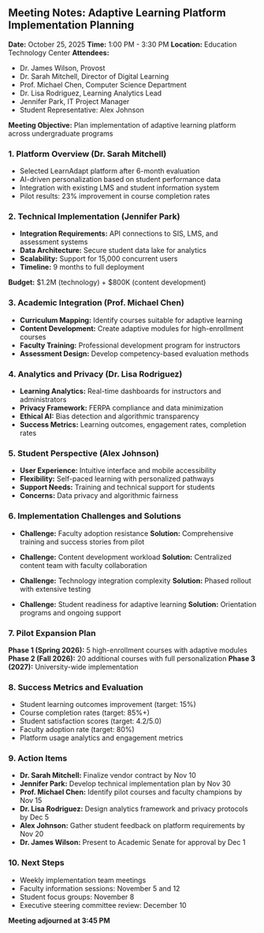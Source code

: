 ## Meeting Notes: Adaptive Learning Platform Implementation Planning

**Date:** October 25, 2025
**Time:** 1:00 PM - 3:30 PM
**Location:** Education Technology Center
**Attendees:**
- Dr. James Wilson, Provost
- Dr. Sarah Mitchell, Director of Digital Learning
- Prof. Michael Chen, Computer Science Department
- Dr. Lisa Rodriguez, Learning Analytics Lead
- Jennifer Park, IT Project Manager
- Student Representative: Alex Johnson

**Meeting Objective:** Plan implementation of adaptive learning platform across undergraduate programs

### 1. Platform Overview (Dr. Sarah Mitchell)
- Selected LearnAdapt platform after 6-month evaluation
- AI-driven personalization based on student performance data
- Integration with existing LMS and student information system
- Pilot results: 23% improvement in course completion rates

### 2. Technical Implementation (Jennifer Park)
- **Integration Requirements:** API connections to SIS, LMS, and assessment systems
- **Data Architecture:** Secure student data lake for analytics
- **Scalability:** Support for 15,000 concurrent users
- **Timeline:** 9 months to full deployment

**Budget:** $1.2M (technology) + $800K (content development)

### 3. Academic Integration (Prof. Michael Chen)
- **Curriculum Mapping:** Identify courses suitable for adaptive learning
- **Content Development:** Create adaptive modules for high-enrollment courses
- **Faculty Training:** Professional development program for instructors
- **Assessment Design:** Develop competency-based evaluation methods

### 4. Analytics and Privacy (Dr. Lisa Rodriguez)
- **Learning Analytics:** Real-time dashboards for instructors and administrators
- **Privacy Framework:** FERPA compliance and data minimization
- **Ethical AI:** Bias detection and algorithmic transparency
- **Success Metrics:** Learning outcomes, engagement rates, completion rates

### 5. Student Perspective (Alex Johnson)
- **User Experience:** Intuitive interface and mobile accessibility
- **Flexibility:** Self-paced learning with personalized pathways
- **Support Needs:** Training and technical support for students
- **Concerns:** Data privacy and algorithmic fairness

### 6. Implementation Challenges and Solutions
- **Challenge:** Faculty adoption resistance
  **Solution:** Comprehensive training and success stories from pilot

- **Challenge:** Content development workload
  **Solution:** Centralized content team with faculty collaboration

- **Challenge:** Technology integration complexity
  **Solution:** Phased rollout with extensive testing

- **Challenge:** Student readiness for adaptive learning
  **Solution:** Orientation programs and ongoing support

### 7. Pilot Expansion Plan
**Phase 1 (Spring 2026):** 5 high-enrollment courses with adaptive modules
**Phase 2 (Fall 2026):** 20 additional courses with full personalization
**Phase 3 (2027):** University-wide implementation

### 8. Success Metrics and Evaluation
- Student learning outcomes improvement (target: 15%)
- Course completion rates (target: 85%+)
- Student satisfaction scores (target: 4.2/5.0)
- Faculty adoption rate (target: 80%)
- Platform usage analytics and engagement metrics

### 9. Action Items
- **Dr. Sarah Mitchell:** Finalize vendor contract by Nov 10
- **Jennifer Park:** Develop technical implementation plan by Nov 30
- **Prof. Michael Chen:** Identify pilot courses and faculty champions by Nov 15
- **Dr. Lisa Rodriguez:** Design analytics framework and privacy protocols by Dec 5
- **Alex Johnson:** Gather student feedback on platform requirements by Nov 20
- **Dr. James Wilson:** Present to Academic Senate for approval by Dec 1

### 10. Next Steps
- Weekly implementation team meetings
- Faculty information sessions: November 5 and 12
- Student focus groups: November 8
- Executive steering committee review: December 10

**Meeting adjourned at 3:45 PM**
